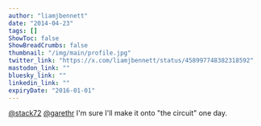 ```yaml
---
author: "liamjbennett"
date: "2014-04-23"
tags: []
ShowToc: false
ShowBreadCrumbs: false
thumbnail: "/img/main/profile.jpg"
twitter_link: "https://x.com/liamjbennett/status/458997748382318592"
mastodon_link: ""
bluesky_link: ""
linkedin_link: ""
expiryDate: "2016-01-01"
---
```


[@stack72](https://x.com/stack72) [@garethr](https://x.com/garethr) I'm sure I'll make it onto "the circuit" one day.

